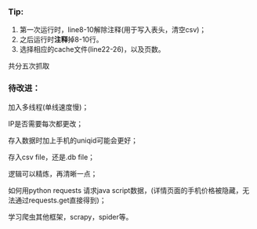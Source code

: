 ### Tip:

1. 第一次运行时，line8-10解除注释(用于写入表头，清空csv)；
2. 之后运行时**注释**掉8-10行。
3. 选择相应的cache文件(line22-26)，以及页数。

共分五次抓取 



### 待改进：

加入多线程(单线速度慢)；

IP是否需要每次都更改；

存入数据时加上手机的uniqid可能会更好；

存入csv file，还是.db file；

逻辑可以精炼，再清晰一点；

如何用python requests 请求java script数据，(详情页面的手机价格被隐藏，无法通过requests.get直接得到)；

学习爬虫其他框架，scrapy，spider等。


